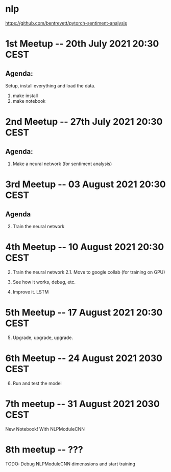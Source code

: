 # nlp

https://github.com/bentrevett/pytorch-sentiment-analysis

# 1st Meetup -- 20th July 2021 20:30 CEST

## Agenda:

Setup, install everything and load the data.

1. make install
2. make notebook


# 2nd Meetup -- 27th July 2021 20:30 CEST

## Agenda:

1. Make a neural network (for sentiment analysis)


# 3rd Meetup -- 03 August 2021 20:30 CEST

## Agenda

2. Train the neural network


# 4th Meetup -- 10 August 2021 20:30 CEST

2. Train the neural network
    2.1. Move to google collab (for training on GPU)

3. See how it works, debug, etc.
4. Improve it.
    LSTM

# 5th Meetup -- 17 August 2021 20:30 CEST

5. Upgrade, upgrade, upgrade.


# 6th Meetup -- 24 August 2021 2030 CEST

6. Run and test the model


# 7th meetup -- 31 August 2021 2030 CEST

New Notebook! With NLPModuleCNN


# 8th meetup -- ???

TODO:
Debug NLPModuleCNN dimenssions and start training
